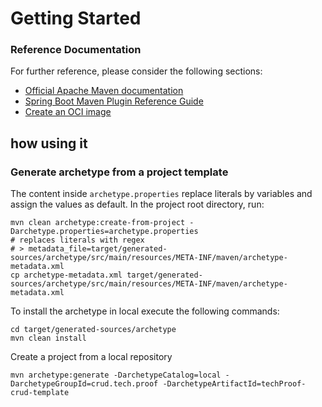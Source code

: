 # Getting Started

### Reference Documentation

For further reference, please consider the following sections:

* [Official Apache Maven documentation](https://maven.apache.org/guides/index.html)
* [Spring Boot Maven Plugin Reference Guide](https://docs.spring.io/spring-boot/3.3.5/maven-plugin)
* [Create an OCI image](https://docs.spring.io/spring-boot/3.3.5/maven-plugin/build-image.html)

## how using it

### Generate archetype from a project template

The content inside `archetype.properties` replace literals by variables and assign the values as default.
In the project root directory, run:

````shell
mvn clean archetype:create-from-project -Darchetype.properties=archetype.properties
# replaces literals with regex 
# > metadata_file=target/generated-sources/archetype/src/main/resources/META-INF/maven/archetype-metadata.xml
cp archetype-metadata.xml target/generated-sources/archetype/src/main/resources/META-INF/maven/archetype-metadata.xml
````

To install the archetype in local execute the following commands:

````shell
cd target/generated-sources/archetype
mvn clean install
````

Create a project from a local repository

````shell
mvn archetype:generate -DarchetypeCatalog=local -DarchetypeGroupId=crud.tech.proof -DarchetypeArtifactId=techProof-crud-template
````